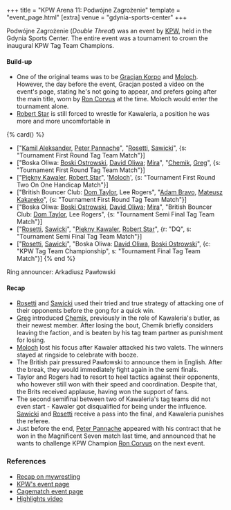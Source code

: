 +++
title = "KPW Arena 11: Podwójne Zagrożenie"
template = "event_page.html"
[extra]
venue = "gdynia-sports-center"
+++

Podwójne Zagrożenie (_Double Threat_) was an event by [KPW](@/o/kpw.md), held in the Gdynia Sports Center. The entire event was a tournament to crown the inaugural KPW Tag Team Champions.


#### Build-up

* One of the original teams was to be [Gracjan Korpo](@/w/gracjan-korpo.md) and [Moloch](@/w/moloch.md). However, the day before the event, Gracjan posted a video on the event's page, stating he's not going to appear, and prefers going after the main title, worn by [Ron Corvus](@/w/ron-corvus.md) at the time. Moloch would enter the tournament alone.
* [Robert Star](@/w/robert-star.md) is still forced to wrestle for Kawaleria, a position he was more and more uncomfortable in

{% card() %}
- ["[Kamil Aleksander](@/w/kamil-aleksander.md), [Peter Pannache](@/w/peter-pannache.md)",
  "[Rosetti](@/w/rosetti.md), [Sawicki](@/w/sawicki.md)", {s: "Tournament First Round
      Tag Team Match"}]
- ["Boska Oliwa: [Boski Ostrowski](@/w/ostrowski.md), [David Oliwa](@/w/david-oliwa.md);
    [Mira](@/w/mira.md)", "[Chemik](@/w/chemik.md), [Greg](@/w/greg.md)", {s: "Tournament
      First Round Tag Team Match"}]
- ["[Piękny Kawaler](@/w/piekny-kawaler.md), [Robert Star](@/w/robert-star.md)", '[Moloch](@/w/moloch.md)',
  {s: "Tournament First Round Two On One Handicap Match"}]
- ["British Bouncer Club: [Dom Taylor](@/w/dom-taylor.md), Lee Rogers", "[Adam Bravo](@/w/adam-bravo.md),
    [Mateusz Kakareko](@/w/mateusz-kowalski.md)", {s: "Tournament First Round Tag
      Team Match"}]
- ["Boska Oliwa: [Boski Ostrowski](@/w/ostrowski.md), [David Oliwa](@/w/david-oliwa.md);
    [Mira](@/w/mira.md)", "British Bouncer Club: [Dom Taylor](@/w/dom-taylor.md),
    Lee Rogers", {s: "Tournament Semi Final Tag Team Match"}]
- ["[Rosetti](@/w/rosetti.md), [Sawicki](@/w/sawicki.md)", "[Piękny Kawaler](@/w/piekny-kawaler.md),
    [Robert Star](@/w/robert-star.md)", {r: "DQ", s: "Tournament Semi Final Tag Team
      Match"}]
- ["[Rosetti](@/w/rosetti.md), [Sawicki](@/w/sawicki.md)", "Boska Oliwa: [David Oliwa](@/w/david-oliwa.md),
    [Boski Ostrowski](@/w/ostrowski.md)", {c: "KPW Tag Team Championship", s: "Tournament
      Final Tag Team Match"}]
{% end %}

Ring announcer: Arkadiusz Pawłowski

#### Recap

* [Rosetti](@/w/rosetti.md) and [Sawicki](@/w/sawicki.md) used their tried and true strategy of attacking one of their opponents before the gong for a quick win.
* [Greg](@/w/greg.md) introduced [Chemik](@/w/chemik.md), previously in the role of Kawaleria's butler, as their newest member. After losing the bout, Chemik briefly considers leaving the faction, and is beaten by his tag team partner as punishment for losing.
* [Moloch](@/w/moloch.md) lost his focus after Kawaler attacked his two valets. The winners stayed at ringside to celebrate with booze.
* The British pair pressured Pawłowski to announce them in English. After the break, they would immediately fight again in the semi finals.
* Taylor and Rogers had to resort to heel tactics against their opponents, who however still won with their speed and coordination. Despite that, the Brits received applause, having won the support of fans.
* The second semifinal between two of Kawaleria's tag teams did not even start - Kawaler got disqualified for being under the influence. [Sawicki](@/w/sawicki.md) and [Rosetti](@/w/rosetti.md) receive a pass into the final, and Kawaleria punishes the referee.
* Just before the end, [Peter Pannache](@/w/peter-pannache.md) appeared with his contract that he won in the Magnificent Seven match last time, and announced that he wants to challenge KPW Champion [Ron Corvus](@/w/ron-corvus.md) on the next event.

### References

* [Recap on mywrestling](https://mywrestling.com.pl/kpw-arena-11-podwojne-zagrozenie-relacja/)
* [KPW's event page](https://kpwrestling.pl/events/kpw-arena-11/)
* [Cagematch event page](https://www.cagematch.net/?id=1&nr=215484)
* [Highlights video](https://www.youtube.com/watch?v=JA-12gIh7Uw)
